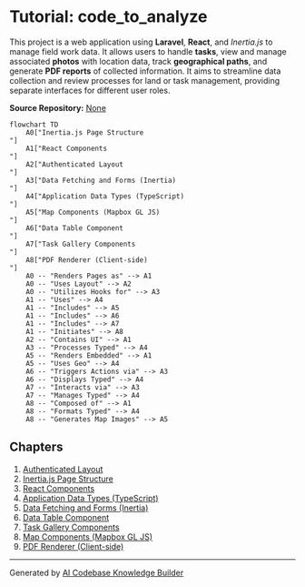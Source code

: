 # Tutorial: code_to_analyze

This project is a web application using **Laravel**, **React**, and *Inertia.js* to manage field work data.
It allows users to handle **tasks**, view and manage associated **photos** with location data, track **geographical paths**, and generate **PDF reports** of collected information.
It aims to streamline data collection and review processes for land or task management, providing separate interfaces for different user roles.


**Source Repository:** [None](None)

```mermaid
flowchart TD
    A0["Inertia.js Page Structure
"]
    A1["React Components
"]
    A2["Authenticated Layout
"]
    A3["Data Fetching and Forms (Inertia)
"]
    A4["Application Data Types (TypeScript)
"]
    A5["Map Components (Mapbox GL JS)
"]
    A6["Data Table Component
"]
    A7["Task Gallery Components
"]
    A8["PDF Renderer (Client-side)
"]
    A0 -- "Renders Pages as" --> A1
    A0 -- "Uses Layout" --> A2
    A0 -- "Utilizes Hooks for" --> A3
    A1 -- "Uses" --> A4
    A1 -- "Includes" --> A5
    A1 -- "Includes" --> A6
    A1 -- "Includes" --> A7
    A1 -- "Initiates" --> A8
    A2 -- "Contains UI" --> A1
    A3 -- "Processes Typed" --> A4
    A5 -- "Renders Embedded" --> A1
    A5 -- "Uses Geo" --> A4
    A6 -- "Triggers Actions via" --> A3
    A6 -- "Displays Typed" --> A4
    A7 -- "Interacts via" --> A3
    A7 -- "Manages Typed" --> A4
    A8 -- "Composed of" --> A1
    A8 -- "Formats Typed" --> A4
    A8 -- "Generates Map Images" --> A5
```

## Chapters

1. [Authenticated Layout
](01_authenticated_layout_.md)
2. [Inertia.js Page Structure
](02_inertia_js_page_structure_.md)
3. [React Components
](03_react_components_.md)
4. [Application Data Types (TypeScript)
](04_application_data_types__typescript__.md)
5. [Data Fetching and Forms (Inertia)
](05_data_fetching_and_forms__inertia__.md)
6. [Data Table Component
](06_data_table_component_.md)
7. [Task Gallery Components
](07_task_gallery_components_.md)
8. [Map Components (Mapbox GL JS)
](08_map_components__mapbox_gl_js__.md)
9. [PDF Renderer (Client-side)
](09_pdf_renderer__client_side__.md)


---

Generated by [AI Codebase Knowledge Builder](https://github.com/The-Pocket/Tutorial-Codebase-Knowledge)